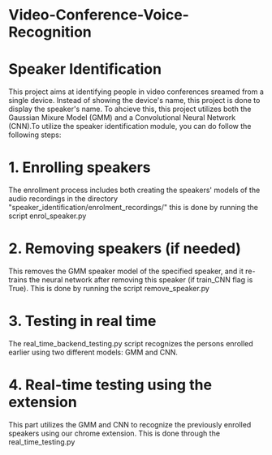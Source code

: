 # Video-Conference-Voice-Recognition
# Speaker Identification

This project aims at identifying people in video conferences sreamed from a single device. Instead of showing the device's name, this project is done to display the speaker's name. To ahcieve this, this project utilizes both the Gaussian Mixure Model (GMM) and a Convolutional Neural Network (CNN).To utilize the speaker identification module, you can do follow the following steps:

# 1. Enrolling speakers
The enrollment process includes both creating the speakers' models of the audio recordings in the directory "speaker_identification/enrolment_recordings/" this is done by running the script enrol_speaker.py

# 2. Removing speakers (if needed)
This removes the GMM speaker model of the specified speaker, and it re-trains the neural network after removing this speaker (if train_CNN flag is True). This is done by running the script remove_speaker.py

# 3. Testing in real time
The real_time_backend_testing.py script recognizes the persons enrolled earlier using two different models: GMM and CNN.

# 4. Real-time testing using the extension
This part utilizes the GMM and CNN to recognize the previously enrolled speakers using our chrome extension. This is done through the real_time_testing.py
